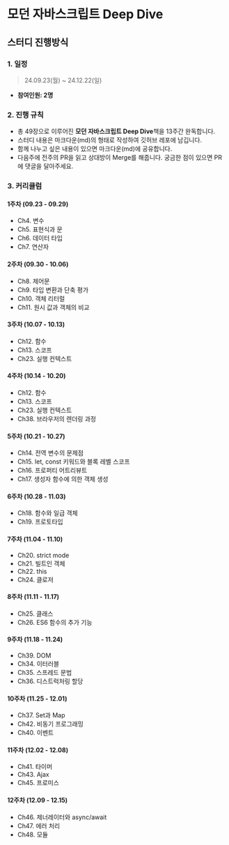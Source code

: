# 모던 자바스크립트 Deep Dive

## 스터디 진행방식

### 1. 일정

> 24.09.23(월) ~ 24.12.22(일)
> 
- **참여인원: 2명**

### 2. 진행 규칙

- 총 49장으로 이루어진 **모던 자바스크립트 Deep Dive**책을 13주간 완독합니다.
- 스터디 내용은 마크다운(md)의 형태로 작성하여 깃허브 레포에 남깁니다.
- 함께 나누고 싶은 내용이 있으면 마크다운(md)에 공유합니다.
- 다음주에 전주의 PR을 읽고 상대방이 Merge를 해줍니다. 궁금한 점이 있으면 PR에 댓글을 달아주세요. 

### 3. 커리큘럼

#### 1주차 (09.23 - 09.29) 
- Ch4. 변수
- Ch5. 표현식과 문
- Ch6. 데이터 타입
- Ch7. 연산자

#### 2주차 (09.30 - 10.06) 
- Ch8. 제어문
- Ch9. 타입 변환과 단축 평가
- Ch10. 객체 리터럴
- Ch11. 원시 값과 객체의 비교

#### 3주차 (10.07 - 10.13) 
- Ch12. 함수
- Ch13. 스코프
- Ch23. 실행 컨텍스트

#### 4주차 (10.14 - 10.20) 
- Ch12. 함수
- Ch13. 스코프
- Ch23. 실행 컨텍스트
- Ch38. 브라우저의 렌더링 과정

#### 5주차 (10.21 - 10.27) 
- Ch14. 전역 변수의 문제점
- Ch15. let, const 키워드와 블록 레벨 스코프
- Ch16. 프로퍼티 어트리뷰트
- Ch17. 생성자 함수에 의한 객체 생성

#### 6주차 (10.28 - 11.03) 
- Ch18. 함수와 일급 객체
- Ch19. 프로토타입

#### 7주차 (11.04 - 11.10) 
- Ch20. strict mode
- Ch21. 빌트인 객체
- Ch22. this
- Ch24. 클로저

#### 8주차 (11.11 - 11.17) 
- Ch25. 클래스
- Ch26. ES6 함수의 추가 기능

#### 9주차 (11.18 - 11.24) 
- Ch39. DOM
- Ch34. 이터러블
- Ch35. 스프레드 문법
- Ch36. 디스트럭처링 할당

#### 10주차 (11.25 - 12.01)
- Ch37. Set과 Map
- Ch42. 비동기 프로그래밍
- Ch40. 이벤트

#### 11주차 (12.02 - 12.08)
- Ch41. 타이머
- Ch43. Ajax
- Ch45. 프로미스

#### 12주차 (12.09 - 12.15)
- Ch46. 제너레이터와 async/await
- Ch47. 에러 처리
- Ch48. 모듈

